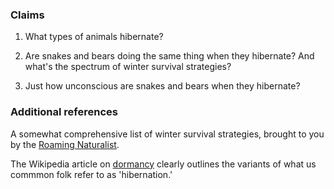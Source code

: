 ### Claims
1. What types of animals hibernate?

2. Are snakes and bears doing the same thing when they hibernate? And what's the spectrum of winter survival strategies?

3. Just how unconscious are snakes and bears when they hibernate?

### Additional references
A somewhat comprehensive list of winter survival strategies, brought to you by the [Roaming Naturalist](https://theroamingnaturalist.com/2014/02/08/how-animals-survive-winter/).

The Wikipedia article on [dormancy](https://en.wikipedia.org/wiki/Dormancy) clearly outlines the variants of what us commmon folk refer to as 'hibernation.'
